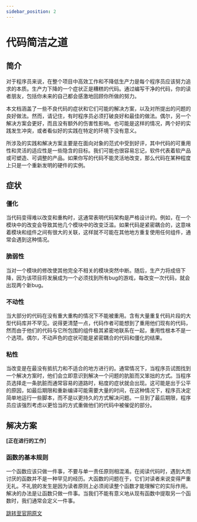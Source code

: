 ```yaml
---
sidebar_position: 2
---
```


# 代码简洁之道

## 简介
对于程序员来说，在整个项目中高效工作和不降低生产力是每个程序员应该努力追求的本质。生产力下降的一个症状正是糟糕的代码。通过编写干净的代码，你的读者朋友，包括你未来的自己都会感激地回顾你所做的努力。

本文档涵盖了一些不良代码的症状和它们可能的解决方案，以及对所提出的问题的良好做法。然而，请记住，有时程序员必须打破良好和最佳的做法。偶尔，另一个解决方案会更好，而且没有额外的伤害性影响。也可能是这样的情况，两个好的实践发生冲突，或者看似好的实践在特定的环境下没有意义。

所涉及的实践和解决方案主要是在面向对象的范式中受到好评，其中代码的可重用性和灵活的适应性是一些隐含的目标。我们可能也很容易忘记，软件代表着软产品或可塑造、可调整的产品。如果你写的代码不能灵活地改变，那么代码在某种程度上只是一个重新发明的硬件的实例。

## 症状
### 僵化
当代码变得难以改变和重构时，这通常表明代码架构是严格设计的。例如，在一个模块中的改变会导致其他几个模块中的改变泛滥。如果代码是紧密耦合的，这意味着模块和组件之间有很大的关联，这样就不可能在其他地方重复使用任何组件，通常会遇到这种情况。

### 脆弱性
当对一个模块的修改使其他完全不相关的模块突然中断。随后，生产力将成倍下降，因为该项目将发展成为一个必须找到所有bug的游戏，每改变一次代码，就会出现两个新bug。

### 不动性
当大部分的代码在没有重大重构的情况下不能被重用。含有大量重复代码片段的大型代码库并不罕见。说得更清楚一点，代码作者可能想到了重用他们现有的代码，然而由于他们的代码与它所包围的组件极其紧密地联系在一起，重用性根本不是一个选项。偶尔，不动声色的症状可能是紧密耦合的代码和僵化的结果。

### 粘性
当改变是在最没有抵抗力和不适合的地方进行的。通常情况下，当程序员试图找到一个解决方案时，他们会立即意识到解决一个问题的肮脏而又笨拙的方式。当程序员选择走一条肮脏而通常容易的道路时，粘度的症状就会出现。这可能是出于公平的原因，如最后期限和重新编译可能需要大量的时间，在这种情况下，程序员决定简单地运行一些脚本，而不是以更持久的方式解决问题。一旦到了最后期限，程序员应该强烈考虑以更恰当的方式重做他们的代码中被催促的部分。

## 解决方案
**[正在进行的工作］**

### 函数的基本规则
一个函数应该只做一件事，不要与单一责任原则相混淆。在阅读代码时，遇到大而讨厌的函数并不是一种罕见的经历。大函数的问题在于，它们对读者来说变得严重无礼。不礼貌的发生是因为读者原则上必须阅读整个函数才能理解它的实际作用。解决的办法是让函数只做一件事。当我们不能有意义地从现有函数中提取另一个函数时，我们通常会定义一件事。

[跳转至官网原文](https://www.spigotmc.org/wiki/clean-code/)